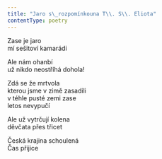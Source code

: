 ```yaml
---
title: "Jaro s\_rozpomínkouna T\\. S\\. Eliota"
contentType: poetry
---
```


<section>

Zase je jaro  
mí sešitoví kamarádi

</section>

<section>

Ale nám ohanbí  
už nikdo neostříhá dohola!

</section>

<section>

Zdá se že mrtvola  
kterou jsme v zimě zasadili  
v téhle pusté zemi zase  
letos nevypučí

</section>

<section>

Ale už vytrčují kolena  
děvčata přes třicet

</section>

<section>

Česká krajina schoulená  
Čas přijice

</section>
